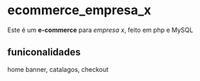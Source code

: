 # ecommerce_empresa_x
Este é um **e-commerce** para *empresa x*, feito em php e MySQL

## funiconalidades 

home banner, catalagos, checkout
